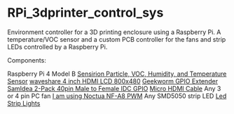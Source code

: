# RPi_3dprinter_control_sys
Environment controller for a 3D printing enclosure using a Raspberry Pi.
A temperature/VOC sensor and a custom PCB controller for the fans and strip LEDs controlled by a Raspberry Pi.


Components:

Raspberry Pi 4 Model B
[Sensirion Particle, VOC, Humidity, and Temperature Sensor](https://www.sparkfun.com/products/23715)
[waveshare 4 inch HDMI LCD 800x480](https://www.amazon.com/gp/product/B07P5H2315/)
[Geekworm GPIO Extender](https://www.amazon.com/gp/product/B0BDF48FWM/)
[SamIdea 2-Pack 40pin Male to Female IDC GPIO](https://www.amazon.com/gp/product/B07CGM83QL/)
[Micro HDMI Cable](https://www.sparkfun.com/products/15796)
Any 3 or 4 pin PC fan [I am using Noctua NF-A8 PWM](https://noctua.at/en/nf-a8-pwm)
Any SMD5050 strip LED [Led Strip Lights](https://www.amazon.com/gp/product/B08JSQVBDQ/)
